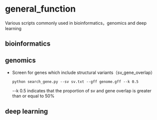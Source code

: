 # general_function
Various scripts commonly used in bioinformatics，genomics and deep learning

## bioinformatics

## genomics
 * Screen for genes which include structural variants（sv_gene_overlap）

   `python search_gene.py --sv sv.txt --gff genome.gff --k 0.5`

   --k 0.5 indicates that the proportion of sv and gene overlap is greater than or equal to 50%

## deep learning
